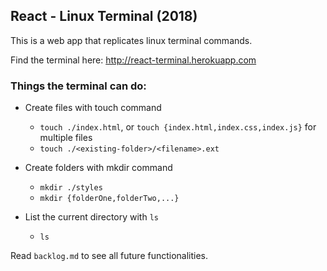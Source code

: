 ## React - Linux Terminal (2018)

This is a web app that replicates linux terminal commands.

Find the terminal here: http://react-terminal.herokuapp.com

### Things the terminal can do:

- Create files with touch command

  - `touch ./index.html`, or `touch {index.html,index.css,index.js}` for multiple files
  - `touch ./<existing-folder>/<filename>.ext`

- Create folders with mkdir command

  - `mkdir ./styles`
  - `mkdir {folderOne,folderTwo,...}`

- List the current directory with `ls`
  - `ls`

Read `backlog.md` to see all future functionalities.
